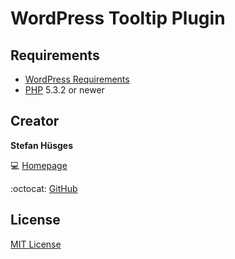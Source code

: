 WordPress Tooltip Plugin
========================

## Requirements

* [WordPress Requirements][3]
* [PHP][4] 5.3.2 or newer

## Creator

**Stefan Hüsges**

:computer: [Homepage][1]

:octocat: [GitHub][2]

## License

[MIT License](LICENSE)

[1]: http://www.mpcx.net
[2]: https://github.com/tronsha
[3]: https://wordpress.org/about/requirements/
[4]: http://php.net/
